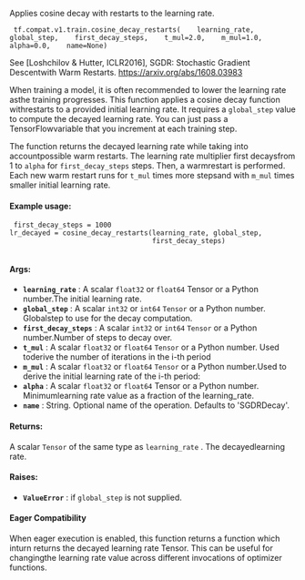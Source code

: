 Applies cosine decay with restarts to the learning rate.

```
 tf.compat.v1.train.cosine_decay_restarts(    learning_rate,    global_step,    first_decay_steps,    t_mul=2.0,    m_mul=1.0,    alpha=0.0,    name=None) 
```

See [Loshchilov &amp; Hutter, ICLR2016], SGDR: Stochastic Gradient Descentwith Warm Restarts. https://arxiv.org/abs/1608.03983

When training a model, it is often recommended to lower the learning rate asthe training progresses.  This function applies a cosine decay function withrestarts to a provided initial learning rate.  It requires a  `global_step` value to compute the decayed learning rate.  You can just pass a TensorFlowvariable that you increment at each training step.

The function returns the decayed learning rate while taking into accountpossible warm restarts. The learning rate multiplier first decaysfrom 1 to  `alpha`  for  `first_decay_steps`  steps. Then, a warmrestart is performed. Each new warm restart runs for  `t_mul`  times more stepsand with  `m_mul`  times smaller initial learning rate.

#### Example usage:


```
 first_decay_steps = 1000
lr_decayed = cosine_decay_restarts(learning_rate, global_step,
                                   first_decay_steps)
 
```

#### Args:
- **`learning_rate`** : A scalar  `float32`  or  `float64`  Tensor or a Python number.The initial learning rate.
- **`global_step`** : A scalar  `int32`  or  `int64`   `Tensor`  or a Python number. Globalstep to use for the decay computation.
- **`first_decay_steps`** : A scalar  `int32`  or  `int64`   `Tensor`  or a Python number.Number of steps to decay over.
- **`t_mul`** : A scalar  `float32`  or  `float64`   `Tensor`  or a Python number. Used toderive the number of iterations in the i-th period
- **`m_mul`** : A scalar  `float32`  or  `float64`   `Tensor`  or a Python number.Used to derive the initial learning rate of the i-th period:
- **`alpha`** : A scalar  `float32`  or  `float64`  Tensor or a Python number. Minimumlearning rate value as a fraction of the learning_rate.
- **`name`** : String. Optional name of the operation.  Defaults to 'SGDRDecay'.


#### Returns:
A scalar  `Tensor`  of the same type as  `learning_rate` .  The decayedlearning rate.

#### Raises:
- **`ValueError`** : if  `global_step`  is not supplied.


#### Eager Compatibility
When eager execution is enabled, this function returns a function which inturn returns the decayed learning rate Tensor. This can be useful for changingthe learning rate value across different invocations of optimizer functions.

